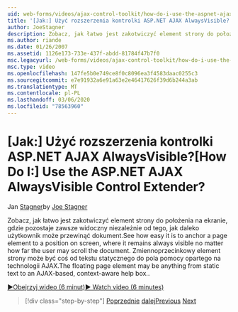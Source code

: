 ```yaml
---
uid: web-forms/videos/ajax-control-toolkit/how-do-i-use-the-aspnet-ajax-alwaysvisible-control-extender
title: '[Jak:] Użyć rozszerzenia kontrolki ASP.NET AJAX AlwaysVisible? | Microsoft Docs'
author: JoeStagner
description: Zobacz, jak łatwo jest zakotwiczyć element strony do położenia na ekranie, gdzie pozostaje zawsze widoczny niezależnie od tego, jak daleko użytkownik może przewinąć dokument. ...
ms.author: riande
ms.date: 01/26/2007
ms.assetid: 1126e173-733e-437f-abdd-81784f47b7f0
msc.legacyurl: /web-forms/videos/ajax-control-toolkit/how-do-i-use-the-aspnet-ajax-alwaysvisible-control-extender
msc.type: video
ms.openlocfilehash: 147fe5b0e749ce8f0c8096ea3f4583daac0255c3
ms.sourcegitcommit: e7e91932a6e91a63e2e46417626f39d6b244a3ab
ms.translationtype: MT
ms.contentlocale: pl-PL
ms.lasthandoff: 03/06/2020
ms.locfileid: "78563960"
---
```

# <a name="how-do-i-use-the-aspnet-ajax-alwaysvisible-control-extender"></a><span data-ttu-id="76b32-105">[Jak:] Użyć rozszerzenia kontrolki ASP.NET AJAX AlwaysVisible?</span><span class="sxs-lookup"><span data-stu-id="76b32-105">[How Do I:] Use the ASP.NET AJAX AlwaysVisible Control Extender?</span></span>

<span data-ttu-id="76b32-106">Jan [Stagner](https://github.com/JoeStagner)</span><span class="sxs-lookup"><span data-stu-id="76b32-106">by [Joe Stagner](https://github.com/JoeStagner)</span></span>

<span data-ttu-id="76b32-107">Zobacz, jak łatwo jest zakotwiczyć element strony do położenia na ekranie, gdzie pozostaje zawsze widoczny niezależnie od tego, jak daleko użytkownik może przewinąć dokument.</span><span class="sxs-lookup"><span data-stu-id="76b32-107">See how easy it is to anchor a page element to a position on screen, where it remains always visible no matter how far the user may scroll the document.</span></span> <span data-ttu-id="76b32-108">Zmiennoprzecinkowy element strony może być coś od tekstu statycznego do pola pomocy opartego na technologii AJAX.</span><span class="sxs-lookup"><span data-stu-id="76b32-108">The floating page element may be anything from static text to an AJAX-based, context-aware help box..</span></span>

[<span data-ttu-id="76b32-109">&#9654;Obejrzyj wideo (6 minut)</span><span class="sxs-lookup"><span data-stu-id="76b32-109">&#9654; Watch video (6 minutes)</span></span>](https://channel9.msdn.com/Blogs/ASP-NET-Site-Videos/how-do-i-use-the-aspnet-ajax-alwaysvisible-control-extender)

> [!div class="step-by-step"]
> <span data-ttu-id="76b32-110">[Poprzednie](how-do-i-use-the-aspnet-ajax-modalpopup-extender-control.md)
> [dalej](how-do-i-use-the-aspnet-ajax-accordion-control.md)</span><span class="sxs-lookup"><span data-stu-id="76b32-110">[Previous](how-do-i-use-the-aspnet-ajax-modalpopup-extender-control.md)
[Next](how-do-i-use-the-aspnet-ajax-accordion-control.md)</span></span>
